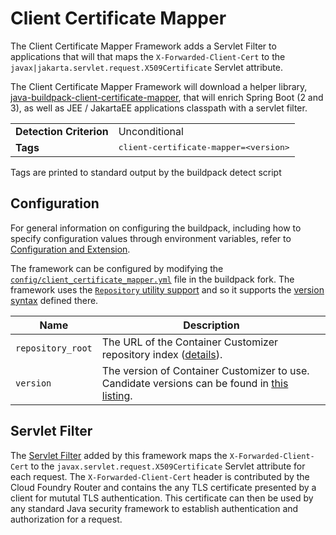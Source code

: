 # Client Certificate Mapper
The Client Certificate Mapper Framework adds a Servlet Filter to applications that will that maps the `X-Forwarded-Client-Cert` to the `javax|jakarta.servlet.request.X509Certificate` Servlet attribute.

The Client Certificate Mapper Framework will download a helper library, [java-buildpack-client-certificate-mapper][library repository], that will enrich Spring Boot (2 and 3), as well as JEE / JakartaEE applications classpath with a servlet filter.

<table>
  <tr>
    <td><strong>Detection Criterion</strong></td>
    <td>Unconditional</td>
  </tr>
  <tr>
    <td><strong>Tags</strong></td>
    <td><tt>client-certificate-mapper=&lt;version&gt;</tt></td>
  </tr>
</table>
Tags are printed to standard output by the buildpack detect script

## Configuration
For general information on configuring the buildpack, including how to specify configuration values through environment variables, refer to [Configuration and Extension][].

The framework can be configured by modifying the [`config/client_certificate_mapper.yml`][] file in the buildpack fork.  The framework uses the [`Repository` utility support][repositories] and so it supports the [version syntax][] defined there.

| Name              | Description
|-------------------| -----------
| `repository_root` | The URL of the Container Customizer repository index ([details][repositories]).
| `version`         | The version of Container Customizer to use. Candidate versions can be found in [this listing][].

## Servlet Filter
The [Servlet Filter][] added by this framework maps the `X-Forwarded-Client-Cert` to the `javax.servlet.request.X509Certificate` Servlet attribute for each request.  The `X-Forwarded-Client-Cert` header is contributed by the Cloud Foundry Router and contains the any TLS certificate presented by a client for mututal TLS authentication.  This certificate can then be used by any standard Java security framework to establish authentication and authorization for a request.

[`config/client_certificate_mapper.yml`]: ../config/client_certificate_mapper.yml
[Configuration and Extension]: ../README.md#configuration-and-extension
[repositories]: extending-repositories.md
[Servlet Filter]: https://github.com/cloudfoundry/java-buildpack-client-certificate-mapper
[this listing]: http://download.pivotal.io.s3.amazonaws.com/container-security-provider/index.yml
[version syntax]: extending-repositories.md#version-syntax-and-ordering
[library repository]: https://github.com:cloudfoundry/java-buildpack-client-certificate-mapper.git
